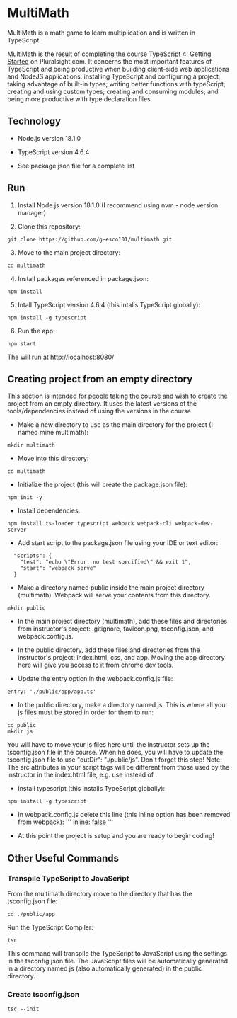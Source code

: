 # MultiMath
MultiMath is a math game to learn multiplication and is written in TypeScript.

MultiMath is the result of completing the course [TypeScript 4: Getting Started](https://app.pluralsight.com/library/courses/typescript-getting-started/table-of-contents) on Pluralsight.com. It concerns the most important features of TypeScript and being productive when building client-side web applications and NodeJS applications: installing TypeScript and configuring a project; taking advantage of built-in types; writing better functions with typeScript; creating and using custom types; creating and consuming modules; and being more productive with type declaration files.


## Technology
- Node.js version 18.1.0

- TypeScript version 4.6.4

- See package.json file for a complete list


## Run
1. Install Node.js version 18.1.0 (I recommend using nvm - node version manager)

2. Clone this repository:
```
git clone https://github.com/g-esco101/multimath.git
```

3. Move to the main project directory:
```
cd multimath
```

4. Install packages referenced in package.json:
```
npm install
```

5. Intall TypeScript version 4.6.4 (this intalls TypeScript globally):
```
npm install -g typescript
```

6. Run the app:
```
npm start
```

The will run at http://localhost:8080/


## Creating project from an empty directory
This section is intended for people taking the course and wish to create the project from an empty directory. It uses the latest versions of 
the tools/dependencies instead of using the versions in the course.

- Make a new directory to use as the main directory for the project (I named mine multimath):
```
mkdir multimath
```

- Move into this directory:
```
cd multimath
```

- Initialize the project (this will create the package.json file):
```
npm init -y
```

- Install dependencies:
```
npm install ts-loader typescript webpack webpack-cli webpack-dev-server
```

- Add start script to the package.json file using your IDE or text editor:
```
  "scripts": {
    "test": "echo \"Error: no test specified\" && exit 1",
    "start": "webpack serve"
  }
```

- Make a directory named public inside the main project directory (multimath). Webpack will serve your contents from this directory.
```
mkdir public
```

- In the main project directory (multimath), add these files and directories from instructor's project: .gitignore, favicon.png, tsconfig.json, and webpack.config.js.

- In the public directory, add these files and directories from the instructor's project:
index.html, css, and app. Moving the app directory here will give you access to it from chrome dev tools.

- Update the entry option in the webpack.config.js file:
```
entry: './public/app/app.ts'
```

- In the public directory, make a directory named js. This is where all your js files must be stored in order for them to run:
```
cd public
mkdir js
```
You will have to move your js files here until the instructor sets up the tsconfig.json file in the course. When he does, you will have to update the tsconfig.json file to use "outDir": "./public/js". Don't forget this step!
Note: The src attributes in your script tags will be different from those used by the instructor in the index.html file, e.g. use <script src="./js/app.js" ></script> instead of <script src="/app/app.js" ></script>.

- Install typescript (this installs TypeScript globally):
```
npm install -g typescript
```

- In webpack.config.js delete this line (this inline option has been removed from webpack):
'''
inline: false
''' 

- At this point the project is setup and you are ready to begin coding!



## Other Useful Commands

### Transpile TypeScript to JavaScript
From the multimath directory move to the directory that has the tsconfig.json file:
```
cd ./public/app
```
Run the TypeScript Compiler:
```
tsc
```
This command will transpile the TypeScript to JavaScript using the settings in the tsconfig.json file. The JavaScript files will be automatically generated in a directory named js (also automatically generated) in the public directory.


### Create tsconfig.json
```
tsc --init
```

